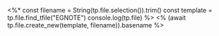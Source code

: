 <%* 
const filename = String(tp.file.selection()).trim()
const template = tp.file.find_tfile("EGNOTE") 
console.log(tp.file)
%>
<% (await tp.file.create_new(template, filename)).basename %>
